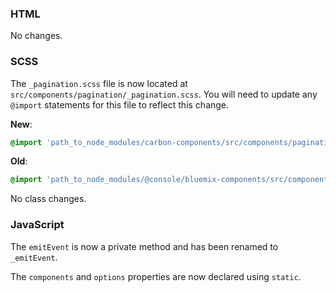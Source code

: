 ### HTML

No changes.

### SCSS

The `_pagination.scss` file is now located at
`src/components/pagination/_pagination.scss`. You will need to update any
`@import` statements for this file to reflect this change.

**New**:

```scss
@import 'path_to_node_modules/carbon-components/src/components/pagination/pagination';
```

**Old**:

```scss
@import 'path_to_node_modules/@console/bluemix-components/src/components/pagination/pagination';
```

No class changes.

### JavaScript

The `emitEvent` is now a private method and has been renamed to `_emitEvent`.

The `components` and `options` properties are now declared using `static`.
